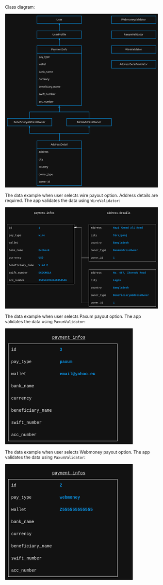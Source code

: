 
Class diagram:

![Classes](./doc/classes.png)

The data example when user selects wire payout option. Address details are required. The app validates the data using `WireValidator`:

![use_wire_validator](./doc/use_wire_validator.png)

The data example when user selects Paxum payout option. The app validates the data using `PaxumValidator`:

![use_paxum_validator](./doc/use_paxum_validator.png)

The data example when user selects Webmoney payout option. The app validates the data using `PaxumValidator`:

![user_webmoney_validator](./doc/user_webmoney_validator.png)